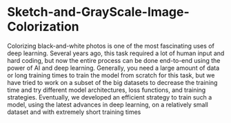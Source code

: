 # Sketch-and-GrayScale-Image-Colorization

Colorizing black-and-white photos is one of the most fascinating uses of deep learning. Several years
ago, this task required a lot of human input and hard coding, but now the entire process can be done
end-to-end using the power of AI and deep learning. Generally, you need a large amount of data or
long training times to train the model from scratch for this task, but we have tried to work on a subset
of the big datasets to decrease the training time and try different model architectures, loss functions,
and training strategies. Eventually, we developed an efficient strategy to train such a model, using the
latest advances in deep learning, on a relatively small dataset and with extremely short training times
